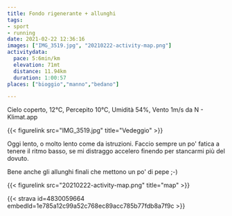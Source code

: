 ```yaml
---
title: Fondo rigenerante + allunghi
tags:
- sport
- running
date: 2021-02-22 12:36:16
images: ["IMG_3519.jpg", "20210222-activity-map.png"]
activitydata:
  pace: 5:6min/km
  elevation: 71mt
  distance: 11.94km
  duration: 1:00:57
places: ["bioggio","manno","bedano"]

---
```


Cielo coperto, 12°C, Percepito 10°C, Umidità 54%, Vento 1m/s da N - Klimat.app

{{< figurelink src="IMG_3519.jpg" title="Vedeggio" >}}

Oggi lento, o molto lento come da istruzioni. Faccio sempre un po' fatica a tenere il ritmo basso, se mi distraggo accelero finendo per stancarmi più del dovuto.

Bene anche gli allunghi finali che mettono un po' di pepe ;-)

{{< figurelink src="20210222-activity-map.png" title="map" >}}


{{< strava id=4830059664 embedId=1e785a12c99a52c768ec89acc785b77fdb8a7f9c >}}
